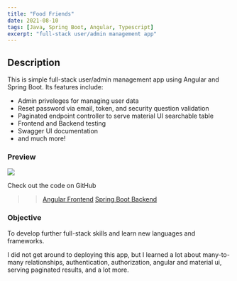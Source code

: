 ```yaml
---
title: "Food Friends"
date: 2021-08-10
tags: [Java, Spring Boot, Angular, Typescript]
excerpt: "full-stack user/admin management app"
---
```


## Description

This is simple full-stack user/admin management app using Angular and Spring Boot. Its features include:

- Admin priveleges for managing user data
- Reset password via email, token, and security question validation
- Paginated endpoint controller to serve material UI searchable table
- Frontend and Backend testing
- Swagger UI documentation
- and much more!

### Preview

<img src="https://github.com/vincanger/TopSecretSchnupperDevChallenge/blob/BTB-28/foodfriends-demo.gif?raw=true" />


Check out the code on GitHub
>> [Angular Frontend](https://github.com/vincanger/TopSecretSchnupperDevChallengeFrontend/tree/BTB-30/food-friends)
>> [Spring Boot Backend](https://github.com/vincanger/TopSecretSchnupperDevChallenge/tree/BTB-28/src/main/java/com/amiconsult/topsecretschnupperdevchallenge)

### Objective

To develop further full-stack skills and learn new languages and frameworks.

I did not get around to deploying this app, but I learned a lot about many-to-many relationships, authentication, authorization, angular and material ui, serving paginated results, and a lot more.
